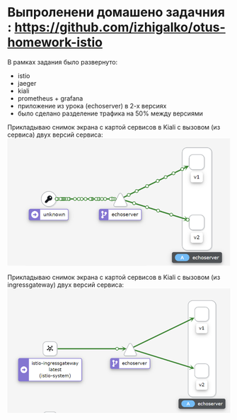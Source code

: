 # Выпроленени домашено задачния : https://github.com/izhigalko/otus-homework-istio

В рамках задания было развернуто:
- istio
- jaeger
- kiali
- prometheus + grafana
- приложение из урока (echoserver) в 2-х версиях
- было сделано разделение трафика на 50% между версиями

Прикладываю снимок экрана с картой сервисов в Kiali с вызовом (из сервиса) двух версий сервиса:
![Карты сервисов с балансировкой трафика между версиями](kiali-map.png)

Прикладываю снимок экрана с картой сервисов в Kiali с вызовом (из ingressgateway) двух версий сервиса:
![Карты сервисов с балансировкой трафика между версиями](kiali-map-proxy-execute.png)